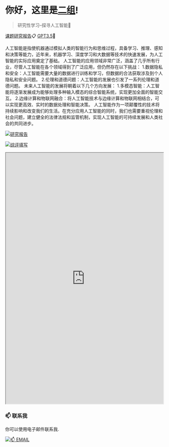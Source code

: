 # 你好，这里是[二组](https://2z.cyming.top)! 
  
 > 研究性学习–探寻人工智能📎

[课题研究报告](https://2z.cyming.top/yjx/ai/0/课题研究报告–探寻人工智能.pdf)📋
[GPT3.5](https://360iz6tl4.cyming.top/#/)🤖

人工智能是指使机器通过模拟人类的智能行为和思维过程，具备学习、推理、感知和决策等能力，近年来，机器学习、深度学习和大数据等技术的快速发展，为人工智能的实际应用奠定了基础。
人工智能的应用领域非常广泛，涵盖了几乎所有行业，尽管人工智能在各个领域得到了广泛应用，但仍然存在以下挑战：
1.数据隐私和安全：人工智能需要大量的数据进行训练和学习，但数据的合法获取涉及到个人隐私和安全问题。
2.伦理和道德问题：人工智能的发展也引发了一系列伦理和道德问题。
未来人工智能的发展将朝着以下几个方向发展：
1.多模态智能：人工智能将逐渐发展成为能够处理多种输入模态的综合智能系统，实现更加全面的智能交互。
2.边缘计算和物联网融合：将人工智能技术与边缘计算和物联网相结合，可以实现更高效、实时的数据处理和智能决策。
人工智能作为一项颠覆性的技术将持续影响和改变我们的生活。在充分应用人工智能的同时，我们也需要重视伦理和社会问题，建立健全的法律法规和监管机制，实现人工智能的可持续发展和人类社会的共同进步。

[![研究报告](https://img.cyming.top/file/b26d2de4b9146d79d4fac.png)](#)

[![综评填写](https://img.cyming.top/file/5d66965fd672ff5314534.jpg)](#)

<!--<iframe
  src="https://img.cyming.top/file/b26d2de4b9146d79d4fac.png"
  width="100%"
  height="800px"
></iframe>-->

<!--<iframe
  src="https://img.cyming.top/file/b3a1420029c9150661fec.jpg"
  width="100%"
  height="800px"
></iframe>-->

<iframe
  src="https://mozilla.github.io/pdf.js/web/viewer.html?file=https://2z.cyming.top/yjx/ai/0/课题研究报告–探寻人工智能.pdf"
  width="100%"
  height="800px"></iframe>

 ### 📫 联系我 
  
 你可以使用电子邮件联系我. 
  
 [![📫 EMAIL](https://img.shields.io/badge/📫%20EMAIL-c@cyming.top-%2357728B?style=for-the-badge)](mailto:c@cyming.top)
